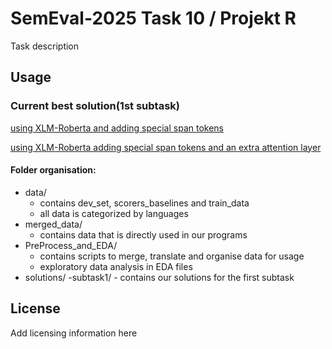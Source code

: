 # SemEval-2025 Task 10 / Projekt R
Task description

## Usage

### Current best solution(1st subtask)
[using XLM-Roberta and adding special span tokens](solutions/subtask1/xlm-roberta-span-tokens.ipynb)

[using XLM-Roberta adding special span tokens and an extra attention layer](solutions/subtask1/xlm_roberta_with_added_attention_layer.ipynb)

#### Folder organisation:
- data/
    - contains dev_set, scorers_baselines and train_data
    - all data is categorized by languages
- merged_data/
    - contains data that is directly used in our programs
- PreProcess_and_EDA/
    - contains scripts to merge, translate and organise data for usage
    - exploratory data analysis in EDA files
- solutions/
    -subtask1/
        - contains our solutions for the first subtask



## License
Add licensing information here
